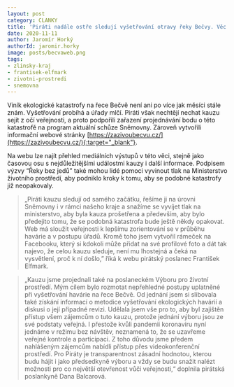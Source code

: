 ```yaml
---
layout: post
category: CLANKY
title: 'Piráti nadále ostře sledují vyšetřování otravy řeky Bečvy. Věc chtějí projednat ve Sněmovně, veřejnost informují i pomocí nového webu'
date: 2020-11-11
author: Jaromír Horký
authorId: jaromir.horky
image: posts/becvaweb.png
tags: 
- zlinsky-kraj
- frantisek-elfmark
- zivotni-prostredi
- snemovna
---
```

Viník ekologické katastrofy na řece Bečvě není ani po více jak měsíci stále znám. Vyšetřování probíhá a úřady mlčí. Piráti však nechtějí nechat kauzu sejít z očí veřejnosti, a proto podpořili zařazení projednávání bodu o této katastrofě na program aktuální schůze Sněmovny. Zároveň vytvořili informační webové stránky [https://zazivoubecvu.cz/](https://zazivoubecvu.cz/){:target="_blank"}. 

Na webu lze najít přehled mediálních výstupů v této věci, stejně jako časovou osu s nejdůležitějšími událostmi kauzy i další informace. Podpisem výzvy “Řeky bez jedů” také mohou lidé pomoci vyvinout tlak na Ministerstvo životního prostředí, aby podniklo kroky k tomu, aby se podobné katastrofy již neopakovaly.

> „Piráti kauzu sledují od samého začátku, řešíme ji na úrovni Sněmovny i v rámci našeho kraje a snažíme se vyvíjet tlak na ministerstvo, aby byla kauza prošetřena a především, aby bylo předejito tomu, že se podobná katastrofa bude ještě někdy opakovat. Web má sloužit veřejnosti k lepšímu zorientování se v průběhu havárie a v postupu úřadů. Kromě toho jsem vytvořil rámeček na Facebooku, který si kdokoli může přidat na své profilové foto a dát tak najevo, že celou kauzu sleduje, není mu lhostejná a čeká na vysvětlení, proč k ní došlo,” říká k webu pirátský poslanec František Elfmark.  

> „Kauzu jsme projednali také na poslaneckém Výboru pro životní prostředí. Mým cílem bylo rozmotat nepřehledné postupy uplatněné při vyšetřování havárie na řece Bečvě. Od jednání jsem si slibovala také získání informací o metodice vyšetřování ekologických havárií a diskusi o její případné revizi. Udělala jsem vše pro to, aby byl zajištěn přístup všem zájemcům o tuto kauzu, protože jednání výboru jsou ze své podstaty veřejná. I přestože kvůli pandemii koronaviru nyní jednáme v režimu bez návštěv, neznamená to, že se uzavřeme veřejné kontrole a participaci. Z toho důvodu jsme předem nahlášeným zájemcům nabídli přístup přes videokonferenční prostředí. Pro Piráty je transparentnost zásadní hodnotou, kterou budu hájit i jako předsedkyně výboru a vždy se budu snažit nalézt možnosti pro co největší otevřenost vůči veřejnosti,“ doplnila pirátská poslankyně Dana Balcarová.  
